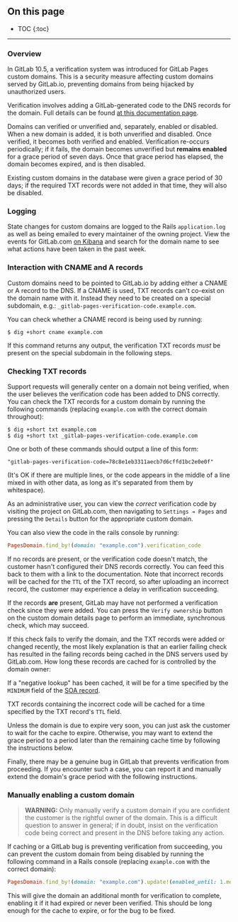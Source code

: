 ## On this page

- TOC
{:toc}

- - -

### Overview

In GitLab 10.5, a verification system was introduced for GitLab Pages custom
domains. This is a security measure affecting custom domains served by
GitLab.io, preventing domains from being hijacked by unauthorized users.

Verification involves adding a GitLab-generated code to the DNS records for the
domain. Full details can be found [at this documentation page](https://docs.gitlab.com/ee/user/project/pages/getting_started_part_three.html#dns-txt-record).

Domains can verified or unverified and, separately, enabled or disabled. When a
new domain is added, it is both unverified and disabled. Once verified, it
becomes both verified and enabled. Verification re-occurs periodically; if it
fails, the domain becomes unverified but **remains enabled** for a grace period
of seven days. Once that grace period has elapsed, the domain becomes expired,
and is then disabled.

Existing custom domains in the database were given a grace period of 30 days; if
the required TXT records were not added in that time, they will also be
disabled.

### Logging

State changes for custom domains are logged to the Rails `application.log` as
well as being emailed to every maintainer of the owning project. View the events
for GitLab.com [on Kibana](https://log.gprd.gitlab.net/goto/10500a6d4eaa397a11701e2ddf10e883)
and search for the domain name to see what actions have been taken in the past
week.

### Interaction with CNAME and A records

Custom domains need to be pointed to GitLab.io by adding either a CNAME or A
record to the DNS. If a CNAME is used, TXT records can't co-exist on the domain
name with it. Instead they need to be created on a special subdomain, e.g.:
`_gitlab-pages-verification-code.example.com`.

You can check whether a CNAME record is being used by running:

```
$ dig +short cname example.com
```

If this command returns any output, the verification TXT records _must_ be
present on the special subdomain in the following steps.

### Checking TXT records

Support requests will generally center on a domain not being verified, when the
user believes the verification code has been added to DNS correctly. You can
check the TXT records for a custom domain by running the following commands
(replacing `example.com` with the correct domain throughout):

```
$ dig +short txt example.com
$ dig +short txt _gitlab-pages-verification-code.example.com
```

One or both of these commands should output a line of this form:

```
"gitlab-pages-verification-code=78c8e1eb3311aecb7d6cffd1bc2e0e0f"
```

(It's OK if there are multiple lines, or the code appears in the middle of
a line mixed in with other data, as long as it's separated from them by
whitespace).

As an administrative user, you can view the _correct_ verification code by
visiting the project on GitLab.com, then navigating to `Settings ➔ Pages` and
pressing the `Details` button for the appropriate custom domain.

You can also view the code in the rails console by running:

``` ruby
PagesDomain.find_by!(domain: "example.com").verification_code
```

If no records are present, or the verification code doesn't match, the customer
hasn't configured their DNS records correctly. You can feed this back to them
with a link to the documentation. Note that incorrect records will be cached for
the `TTL` of the TXT record, so after uploading an incorrect record, the
customer may experience a delay in verification succeeding.

If the records **are** present, GitLab may have not performed a verification
check since they were added. You can press the `Verify ownership` button on the
custom domain details page to perform an immediate, synchronous check, which
may succeed.

If this check fails to verify the domain, and the TXT records were added or
changed recently, the most likely explanation is that an earlier failing check
has resulted in the failing records being cached in the DNS servers used by
GitLab.com. How long these records are cached for is controlled by the domain
owner:

If a "negative lookup" has been cached, it will be for a time specified by the
`MINIMUM` field of the [SOA record](https://en.wikipedia.org/wiki/SOA_record).

TXT records containing the incorrect code will be cached for a time specified
by the TXT record's `TTL` field.

Unless the domain is due to expire very soon, you can just ask the customer to
wait for the cache to expire. Otherwise, you may want to extend the grace period
to a period later than the remaining cache time by following the instructions
below.

Finally, there may be a genuine bug in GitLab that prevents verification from
proceeding. If you encounter such a case, you can report it and manually extend
the domain's grace period with the following instructions.

### Manually enabling a custom domain

> **WARNING:** Only manually verify a custom domain if you are confident the
> customer is the rightful owner of the domain. This is a difficult question
> to answer in general; if in doubt, insist on the verification code being
> correct and present in the DNS before taking any action.

If caching or a GitLab bug is preventing verification from succeeding, you can
prevent the custom domain from being disabled by running the following command
in a Rails console (replacing `example.com` with the correct domain):

``` ruby
PagesDomain.find_by!(domain: "example.com").update!(enabled_until: 1.month.from_now)
```

This will give the domain an additional month for verification to complete,
enabling it if it had expired or never been verified. This should be long enough
for the cache to expire, or for the bug to be fixed.